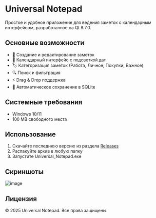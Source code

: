 # Universal Notepad

Простое и удобное приложение для ведения заметок с календарным интерфейсом, разработанное на Qt 6.7.0.

## Основные возможности
- 📝 Создание и редактирование заметок
- 📅 Календарный интерфейс с подсветкой дат
- 🏷️ Категоризация заметок (Работа, Личное, Покупки, Важное)
- 🔍 Поиск и фильтрация
- ⚡ Drag & Drop поддержка
- 💾 Автоматическое сохранение в SQLite

## Системные требования
- Windows 10/11
- 100 MB свободного места

## Использование
1. Скачайте последнюю версию из раздела [Releases](https://github.com/GIMIXFULL/Universal_Notepad.v1.0.0/releases)
2. Распакуйте архив в любую папку
3. Запустите Universal_Notepad.exe

## Скриншоты
![image](https://github.com/user-attachments/assets/0db4f036-3962-4c04-b4d3-9e21d68730d8)


## Лицензия
© 2025 Universal Notepad. Все права защищены.
